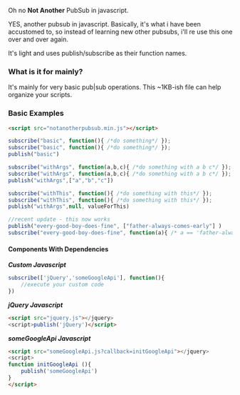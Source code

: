 Oh no **Not Another** PubSub in javascript.

YES, another pubsub in javascript. Basically, it's what i have been accustomed to, so instead of learning new other pubsubs,
i'll re use this one over and over again.

It's light and uses publish/subscribe as their function names.

### What is it for mainly? ###
It's mainly for very basic pub|sub operations. This ~1KB-ish file can help
organize your scripts.


### Basic Examples ###
```html
<script src="notanotherpubsub.min.js"></script>
```

```javascript
subscribe("basic", function(){ /*do something*/ });
subscribe("basic", function(){ /*do something*/ });
publish("basic")

subscribe("withArgs", function(a,b,c){ /*do something with a b c*/ });
subscribe("withArgs", function(a,b,c){ /*do something with a b c*/ });
publish("withArgs",["a","b","c"])

subscribe("withThis", function(){ /*do something with this*/ });
subscribe("withThis", function(){ /*do something with this*/ });
publish("withArgs",null, valueForThis)

//recent update - this now works
publish("every-good-boy-does-fine", ["father-always-comes-early"] )
subscribe("every-good-boy-does-fine", function(a){ /* a == 'father-always-comes-early' */ } )
```

#### Components With Dependencies ####

***Custom Javascript*** 
```javascript
subscribe(['jQuery','someGoogleApi'], function(){
	//execute your custom code
})
```

***jQuery Javascript*** 
```html
<script src="jquery.js"></jquery>
<script>publish('jQuery')</script>

```

***someGoogleApi Javascript*** 
```html
<script src="someGoogleApi.js?callback=initGoogleApi"></jquery>
<script>
function initGoogleApi (){
	publish('someGoogleApi')
}
</script>

```
